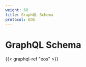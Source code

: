 ```yaml
---
weight: 60
title: GraphQL Schema
protocol: EOS
---
```


# GraphQL Schema

{{< graphql-ref "eos" >}}
